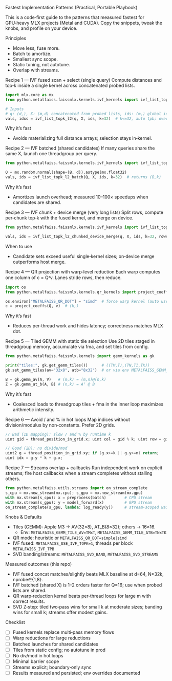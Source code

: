 Fastest Implementation Patterns (Practical, Portable Playbook)

This is a code‑first guide to the patterns that measured fastest for GPU‑heavy MLX projects (Metal and CUDA). Copy the snippets, tweak the knobs, and profile on your device.

Principles
- Move less, fuse more.
- Batch to amortize.
- Smallest sync scope.
- Static tuning, not autotune.
- Overlap with streams.

Recipe 1 — IVF fused scan + select (single query)
Compute distances and top‑k inside a single kernel across concatenated probed lists.

```python
import mlx.core as mx
from python.metalfaiss.faissmlx.kernels.ivf_kernels import ivf_list_topk_l2

# Inputs
# q: (d,), X: (m,d) concatenated from probed lists, ids: (m,) global ids
vals, idxs = ivf_list_topk_l2(q, X, ids, k=32)  # k<=32, auto tpb; override METALFAISS_IVF_TPB
```

Why it’s fast
- Avoids materializing full distance arrays; selection stays in‑kernel.

Recipe 2 — IVF batched (shared candidates)
If many queries share the same X, launch one threadgroup per query.

```python
from python.metalfaiss.faissmlx.kernels.ivf_kernels import ivf_list_topk_l2_batch

Q = mx.random.normal(shape=(B, d)).astype(mx.float32)
vals, ids = ivf_list_topk_l2_batch(Q, X, ids, k=32)  # returns (B,k)
```

Why it’s fast
- Amortizes launch overhead; measured 10–100× speedups when candidates are shared.

Recipe 3 — IVF chunk + device merge (very long lists)
Split rows, compute per‑chunk top‑k with the fused kernel, and merge on device.

```python
from python.metalfaiss.faissmlx.kernels.ivf_kernels import ivf_list_topk_l2_chunked_device_merge

vals, ids = ivf_list_topk_l2_chunked_device_merge(q, X, ids, k=32, rows_per_chunk=8192)
```

When to use
- Candidate sets exceed useful single‑kernel sizes; on‑device merge outperforms host merge.

Recipe 4 — QR projection with warp‑level reduction
Each warp computes one column of c = Qᵀv. Lanes stride rows, then reduce.

```python
import os
from python.metalfaiss.faissmlx.kernels.qr_kernels import project_coeffs

os.environ["METALFAISS_QR_DOT"] = "simd"  # force warp kernel (auto uses m>=512 heuristic)
c = project_coeffs(Q, v)  # (k,)
```

Why it’s fast
- Reduces per‑thread work and hides latency; correctness matches MLX dot.

Recipe 5 — Tiled GEMM with static tile selection
Use 2D tiles staged in threadgroup memory, accumulate via fma, and set tiles from config.

```python
from python.metalfaiss.faissmlx.kernels import gemm_kernels as gk

print("tiles:", gk.get_gemm_tiles())      # ((TM,T),(TN,TI,TK))
gk.set_gemm_tiles(av="32x8", atb="8x32")  # or via env METALFAISS_GEMM_TILE_*

B = gk.gemm_av(A, V)   # (m,k) = (m,n)@(n,k)
Z = gk.gemm_at_b(A, B) # (n,k) = Aᵀ @ B
```

Why it’s fast
- Coalesced loads to threadgroup tiles + fma in the inner loop maximizes arithmetic intensity.

Recipe 6 — Avoid / and % in hot loops
Map indices without division/modulus by non‑constants. Prefer 2D grids.

```cpp
// Bad (1D mapping): slow / and % by runtime k
uint gid = thread_position_in_grid.x; uint col = gid % k; uint row = gid / k;

// Good (2D): no divide/mod
uint2 g = thread_position_in_grid.xy; if (g.x>=k || g.y>=n) return;
uint idx = g.y * k + g.x;
```

Recipe 7 — Streams overlap + callbacks
Run independent work on explicit streams; fire host callbacks when a stream completes without stalling others.

```python
from python.metalfaiss.utils.streams import on_stream_complete
s_cpu = mx.new_stream(mx.cpu); s_gpu = mx.new_stream(mx.gpu)
with mx.stream(s_cpu): x = preprocess(batch)        # CPU stream
with mx.stream(s_gpu): y = model_forward(x)         # GPU stream
on_stream_complete(s_gpu, lambda: log_ready(y))     # stream‑scoped waiter
```

Knobs & Defaults
- Tiles (GEMM): Apple M3 → AV(32×8), AT_B(8×32); others → 16×16.
  - Env: `METALFAISS_GEMM_TILE_AV=TMxT`, `METALFAISS_GEMM_TILE_ATB=TNxTK`
- QR mode: heuristic or `METALFAISS_QR_DOT=simple|simd`
- IVF fused: `METALFAISS_USE_IVF_TOPK=1`, threads per block `METALFAISS_IVF_TPB`
- SVD banding/streams: `METALFAISS_SVD_BAND`, `METALFAISS_SVD_STREAMS`

Measured outcomes (this repo)
- IVF fused concat matches/slightly beats MLX baseline at d=64, N≈32k, nprobe∈{1,8}.
- IVF batched (shared X) is 1–2 orders faster for Q=16; use when probed lists are shared.
- QR warp‑reduction kernel beats per‑thread loops for large m with correct results.
- SVD Z‑step: tiled two‑pass wins for small k at moderate sizes; banding wins for small k; streams offer modest gains.

Checklist
- [ ] Fused kernels replace multi‑pass memory flows
- [ ] Warp reductions for large reductions
- [ ] Batched launches for shared candidates
- [ ] Tiles from static config; no autotune in prod
- [ ] No div/mod in hot loops
- [ ] Minimal barrier scope
- [ ] Streams explicit; boundary‑only sync
- [ ] Results measured and persisted; env overrides documented
